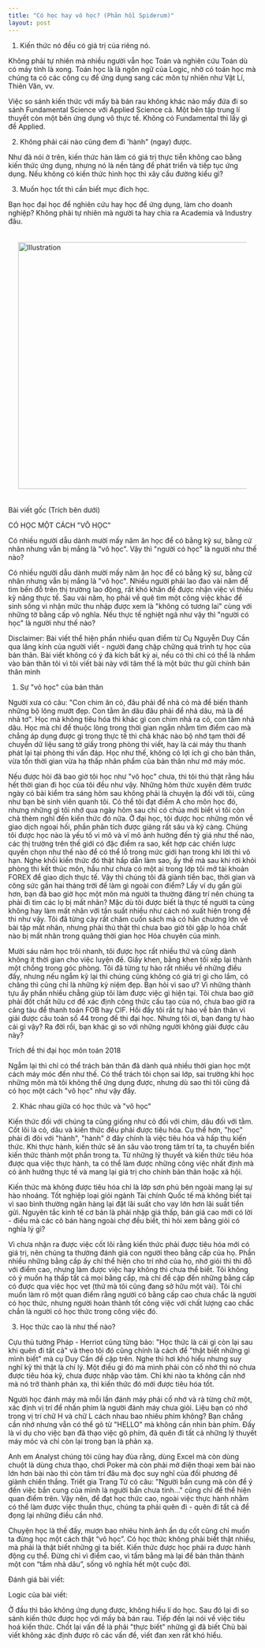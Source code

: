 ```yaml
---
title: "Có học hay vô học? (Phản hồi Spiderum)"
layout: post
---
```

1. Kiến thức nó đều có giá trị của riêng nó.

Không phải tự nhiên mà nhiều người vẫn học Toán và nghiên cứu Toán dù có máy tính là xong. Toán học là là ngôn ngữ của Logic, nhờ có toán học mà chúng ta có các công cụ để ứng dụng sang các môn tự nhiên như Vật Lí, Thiên Văn, vv.

Việc so sánh kiến thức với mấy bà bán rau không khác nào mấy đứa đi so sánh Fundamental Science với Applied Science cả. Một bên tập trung lí thuyết còn một bên ứng dụng vô thực tế. Không có Fundamental thì lấy gì để Applied.

2. Không phải cái nào cũng đem đi 'hành" (ngay) được.

Như đã nói ở trên, kiến thức hàn lâm có giá trị thực tiễn không cao bằng kiến thức ứng dụng, nhưng nó là nền tảng để phát triển và tiếp tục ứng dụng. Nếu không có kiến thức hình học thì xây cầu đường kiểu gì?

3. Muốn học tốt thì cần biết mục đích học.

Bạn học đại học để nghiên cứu hay học để ứng dụng, làm cho doanh nghiệp? Không phải tự nhiên mà người ta hay chia ra Academia và Industry đâu.

<div style="display: flex; justify-content: center; padding: 20px;">
    <img src="{{ site.baseurl }}/assets/media/posts/2022-11-01-co-hoc-hay-vo-hoc-phan-hoi-spiderum.png" alt="Illustration" style="width: 500px; height: auto;">
</div>

Bài viết gốc (Trích bên dưới)

CÓ HỌC MỘT CÁCH "VÔ HỌC"

Có nhiều người dẫu dành mười mấy năm ăn học để có bằng kỹ sư, bằng cử nhân nhưng vẫn bị mắng là "vô học". Vậy thì "người có học" là người như thế nào?

Có nhiều người dẫu dành mười mấy năm ăn học để có bằng kỹ sư, bằng cử nhân nhưng vẫn bị mắng là "vô học". Nhiều người phải lao đao vài năm để tìm bến đỗ trên thị trường lao động, rất khó khăn để được nhận việc vì thiếu kỹ năng thực tế. Sau vài năm, họ phải về quê tìm một công việc khác để sinh sống vì nhận mức thu nhập được xem là "không có tương lai" cùng với những tờ bằng cấp vô nghĩa. Nếu thực tế nghiệt ngã như vậy thì "người có học" là người như thế nào?

Disclaimer: Bài viết thể hiện phần nhiều quan điểm từ Cụ Nguyễn Duy Cần qua lăng kính của người viết - người đang chập chững quá trình tự học của bản thân. Bài viết không có ý đả kích bất kỳ ai, nếu có thì chỉ có thể là nhắm vào bản thân tôi vì tôi viết bài này với tâm thế là một bức thư gửi chính bản thân mình

1.  Sự "vô học" của bản thân

Người xưa có câu: "Con chim ăn cỏ, đâu phải để nhả cỏ mà để biến thành những bộ lông mướt đẹp. Con tằm ăn dâu đâu phải để nhả dâu, mà là để nhả tơ". Học mà không tiêu hóa thì khác gì con chim nhả ra cỏ, con tằm nhả dâu. Học mà chỉ để thuộc lòng trong thời gian ngắn nhằm tìm điểm cao mà chẳng áp dụng được gì trong thực tế thì chả khác nào bộ nhớ tạm thời để chuyển dữ liệu sang tờ giấy trong phòng thi viết, hay là cái máy thu thanh phát lại tại phòng thi vấn đáp. Học như thế, không có lợi ích gì cho bản thân, vừa tốn thời gian vừa hạ thấp nhân phẩm của bản thân như mớ máy móc.

Nếu được hỏi đã bao giờ tôi học như "vô học" chưa, thì tôi thú thật rằng hầu hết thời gian đi học của tôi đều như vậy. Những hôm thức xuyên đêm trước ngày có bài kiểm tra sáng hôm sau không phải là chuyện lạ đối với tôi, cũng như bạn bè sinh viên quanh tôi. Có thể tôi đạt điểm A cho môn học đó, nhưng những gì tôi nhớ qua ngày hôm sau chỉ có chúa mới biết vì tôi còn chả thèm nghĩ đến kiến thức đó nữa. Ở đại học, tôi được học những môn về giao dịch ngoại hối, phần phân tích được giảng rất sâu và kỹ càng. Chúng tôi được học nào là yếu tố vi mô và vĩ mô ảnh hưởng đến tỷ giá như thế nào, các thị trường trên thế giới có đặc điểm ra sao, kết hợp các chiến lược quyền chọn như thế nào để có thể lỗ trong mức giới hạn trong khi lời thì vô hạn. Nghe khối kiến thức đó thật hấp dẫn làm sao, ấy thế mà sau khi rời khỏi phòng thi kết thúc môn, hầu như chưa có một ai trong lớp tôi mở tài khoản FOREX để giao dịch thực tế. Vậy thì chúng tôi đã giành tiền bạc, thời gian và công sức gần hai tháng trời để làm gì ngoài con điểm? Lấy ví dụ gần gũi hơn, bạn đã bao giờ học một môn mà người ta thường đãng trí nên chúng ta phải đi tìm các lọ bị mất nhãn? Mặc dù tôi được biết là thực tế người ta cũng không hay làm mất nhãn với tần suất nhiều như cách nó xuất hiện trong đề thi như vậy. Tôi đã từng cày rất chăm cuốn sách mà có hẳn chương lớn về bài tập mất nhãn, nhưng phải thú thật thì chưa bao giờ tôi gặp lọ hóa chất nào bị mất nhãn trong quãng thời gian học Hóa chuyên của mình.

Mười sáu năm học trôi nhanh, tôi được học rất nhiều thứ và cũng dành không ít thời gian cho việc luyện đề. Giấy khen, bằng khen tối xếp lại thành một chồng trong góc phòng. Tôi đã từng tự hào rất nhiều về những điều đấy, nhưng nếu ngẫm kỹ lại thì chúng cũng không có giá trị gì cho lắm, có chăng thì cũng chỉ là những kỷ niệm đẹp. Bạn hỏi vì sao ư? Vì những thành tựu ấy phần nhiều chẳng giúp tôi làm được việc gì hiện tại. Tôi chưa bao giờ phải đốt chất hữu cơ để xác định công thức cấu tạo của nó, chưa bao giờ ra cảng tàu để thanh toán FOB hay CIF. Hồi đấy tôi rất tự hào về bản thân vì giải được câu toán số 44 trong đề thi đại học. Nhưng tôi ơi, bạn đang tự hào cái gì vậy? Ra đời rồi, bạn khác gì so với những người không giải được câu này?

Trích đề thi đại học môn toán 2018

Ngẫm lại thì chỉ có thể trách bản thân đã dành quá nhiều thời gian học một cách máy móc đến như thế. Có thể trách tôi chọn sai lớp, sai trường khi học những môn mà tôi không thể ứng dụng được, nhưng dù sao thì tôi cũng đã có học một cách "vô học" như vậy đấy.

2. Khác nhau giữa có học thức và "vô học"

Kiến thức đối với chúng ta cũng giống như cỏ đối với chim, dâu đối với tằm. Cốt lõi là cỏ, dâu và kiến thức đều phải được tiêu hóa. Cụ thể hơn, "học" phải đi đôi với "hành", "hành" ở đây chính là việc tiêu hóa và hấp thụ kiến thức. Khi thực hành, kiến thức sẽ ăn sâu vào trong tâm trí ta, ta chuyển biến kiến thức thành một phần trong ta. Từ những lý thuyết và kiến thức tiêu hóa được qua việc thực hành, ta có thể làm được những công việc nhất định mà có ảnh hưởng thực tế và mang lại giá trị cho chính bản thân hoặc xã hội.

Kiến thức mà không được tiêu hóa chỉ là lớp sơn phủ bên ngoài mang lại sự hào nhoáng. Tốt nghiệp loại giỏi ngành Tài chính Quốc tế mà không biết tại vì sao bình thường ngân hàng lại đặt lãi suất cho vay lớn hơn lãi suất tiền gửi. Nguyên tắc kinh tế cơ bản là phải nhập giá thấp, bán giá cao mới có lời - điều mà các cô bán hàng ngoài chợ đều biết, thì hỏi xem bằng giỏi có nghĩa lý gì?

Vì chưa nhận ra được việc cốt lõi rằng kiến thức phải được tiêu hóa mới có giá trị, nên chúng ta thường đánh giá con người theo bằng cấp của họ. Phần nhiều những bằng cấp ấy chỉ thể hiện cho trí nhớ của họ, nhớ giỏi thì thi đỗ với điểm cao, nhưng làm được việc hay không thì chưa thể biết. Tôi không có ý muốn hạ thấp tất cả mọi bằng cấp, mà chỉ đề cập đến những bằng cấp có được qua việc học vẹt (thứ mà tôi cũng đang sở hữu một vài). Tôi chỉ muốn làm rõ một quan điểm rằng người có bằng cấp cao chưa chắc là người có học thức, nhưng người hoàn thành tốt công việc với chất lượng cao chắc chắn là người có học thức trong công việc đó.

3. Học thức cao là như thế nào?

Cựu thủ tướng Pháp - Herriot cũng từng bảo: "Học thức là cái gì còn lại sau khi quên đi tất cả" và theo tôi đó cũng chính là cách để "thật biết những gì mình biết" mà cụ Duy Cần đề cập trên. Nghe thì hơi khó hiểu nhưng suy nghĩ kỹ thì thật là chí lý. Một điều gì đó mà mình phải còn cố nhớ thì nó chưa được tiêu hóa kỹ, chưa được nhập vào tâm. Chỉ khi nào ta không cần nhớ mà nó trở thành phản xạ, thì kiến thức đó mới được tiêu hóa tốt. 

Người học đánh máy mà mỗi lần đánh máy phải cố nhớ và rà từng chữ một, xác định vị trí để nhấn phím là người đánh máy chưa giỏi. Liệu bạn có nhớ trong vị trí chữ H và chữ L cách nhau bao nhiêu phím không? Bạn chẳng cần nhớ nhưng vẫn có thể gõ từ "HELLO" mà không cần nhìn bàn phím. Đấy là ví dụ cho việc bạn đã thạo việc gõ phím, đã quên đi tất cả những lý thuyết máy móc và chỉ còn lại trong bạn là phản xạ. 

Anh em Analyst chúng tôi cũng hay đùa rằng, dùng Excel mà còn dùng chuột là dùng chưa thạo, chơi Poker mà còn phải mở điện thoại xem bài nào lớn hơn bài nào thì còn tâm trí đâu mà đọc suy nghĩ của đối phương để giành chiến thắng. Triết gia Trang Tử có câu: "Người bắn cung mà còn để ý đến việc bắn cung của mình là người bắn chưa tinh..." cũng chỉ để thể hiện quan điểm trên. Vậy nên, để đạt học thức cao, ngoài việc thực hành nhằm có thể làm được việc thuần thục, chúng ta phải quên đi - quên đi tất cả để đọng lại những điều cần nhớ.

Chuyện học là thế đấy, mượn bao nhiêu hình ảnh ẩn dụ cốt cũng chỉ muốn ta đừng học một cách thật “vô học”. Có học thức không phải biết thật nhiều, mà phải là thật biết những gì ta biết. Kiến thức được học phải ra được hành động cụ thể. Đừng chỉ vì điểm cao, vì tấm bằng mà lại để bản thân thành một con “tầm nhả dâu”, sống vô nghĩa hết một cuộc đời.


Đánh giá bài viết:

Logic của bài viết:

Ở đầu thì bảo không ứng dụng được, không hiểu lí do học.
Sau đó lại đi so sánh kiến thức được học với mấy bà bán rau.
Tiếp đến lại nói về việc tiêu hoá kiến thức.
Chốt lại vấn đề là phải "thực biết" những gì đã biết
Chủ bài viết không xác định được rõ các vấn đề, viết đan xen rất khó hiểu.
